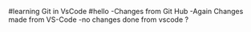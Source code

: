 #learning Git in VsCode
#hello
-Changes from Git Hub
-Again Changes made from VS-Code
-no changes done from vscode ?
